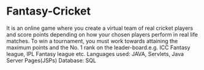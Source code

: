 # Fantasy-Cricket

It is an online game where you create a virtual team of real cricket players and score points depending on how your chosen players perform in real life matches. 
To win a tournament, you must work towards attaining the maximum points and the No. 
1 rank on the leader-board.e.g. ICC Fantasy league, IPL Fantasy league etc.
Languages used: JAVA, Servlets, Java Server Pages(JSPs)
Database: SQL

